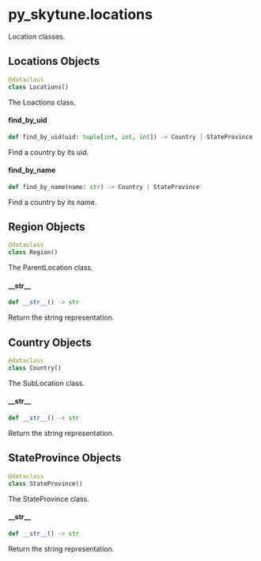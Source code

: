 <a id="py_skytune.locations"></a>

# py\_skytune.locations

Location classes.

<a id="py_skytune.locations.Locations"></a>

## Locations Objects

```python
@dataclass
class Locations()
```

The Loactions class.

<a id="py_skytune.locations.Locations.find_by_uid"></a>

#### find\_by\_uid

```python
def find_by_uid(uid: tuple[int, int, int]) -> Country | StateProvince
```

Find a country by its uid.

<a id="py_skytune.locations.Locations.find_by_name"></a>

#### find\_by\_name

```python
def find_by_name(name: str) -> Country | StateProvince
```

Find a country by its name.

<a id="py_skytune.locations.Region"></a>

## Region Objects

```python
@dataclass
class Region()
```

The ParentLocation class.

<a id="py_skytune.locations.Region.__str__"></a>

#### \_\_str\_\_

```python
def __str__() -> str
```

Return the string representation.

<a id="py_skytune.locations.Country"></a>

## Country Objects

```python
@dataclass
class Country()
```

The SubLocation class.

<a id="py_skytune.locations.Country.__str__"></a>

#### \_\_str\_\_

```python
def __str__() -> str
```

Return the string representation.

<a id="py_skytune.locations.StateProvince"></a>

## StateProvince Objects

```python
@dataclass
class StateProvince()
```

The StateProvince class.

<a id="py_skytune.locations.StateProvince.__str__"></a>

#### \_\_str\_\_

```python
def __str__() -> str
```

Return the string representation.

